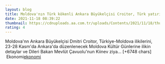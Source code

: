 ```yaml
--- 
layout: blog
title: Moldova'nın Türk kökenli Ankara Büyükelçisi Croitor, Türk yatırımcıları ülkesine davet etti
date: 2021-11-18 08:39:22
thumbnail: https://cdnuploads.aa.com.tr/uploads/Contents/2021/11/18/thumbs_b_c_6b91c1eeafeca2cdd3a2d55844337377.jpg?v=122002
rating: 4
---
```

Moldova'nn Ankara Büyükelçisi Dmitri Croitor, Türkiye-Moldova ilikilerini, 23-28 Kasm'da Ankara'da düzenlenecek Moldova Kültür Günlerine ilikin detaylar ve Dileri Bakan Mevlüt Çavuolu'nun Kiinev ziya… [+6748 chars]</br>&nbsp;Ekonomi<a href="Ekonomi">ekonomi</a>
